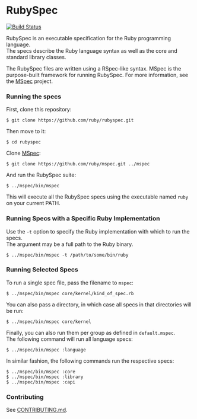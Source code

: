 # RubySpec

[![Build Status](https://travis-ci.org/medols/rubyspec.svg)](https://travis-ci.org/medols/rubyspec)

RubySpec is an executable specification for the Ruby programming language.  
The specs describe the Ruby language syntax as well as the core and standard library classes.

The RubySpec files are written using a RSpec-like syntax.
MSpec is the purpose-built framework for running RubySpec.
For more information, see the [MSpec](http://github.com/ruby/mspec) project.

### Running the specs

First, clone this repository:

    $ git clone https://github.com/ruby/rubyspec.git

Then move to it:

    $ cd rubyspec

Clone [MSpec](http://github.com/ruby/mspec):

    $ git clone https://github.com/ruby/mspec.git ../mspec

And run the RubySpec suite:

    $ ../mspec/bin/mspec

This will execute all the RubySpec specs using the executable named `ruby` on your current PATH.

### Running Specs with a Specific Ruby Implementation

Use the `-t` option to specify the Ruby implementation with which to run the specs.  
The argument may be a full path to the Ruby binary.

    $ ../mspec/bin/mspec -t /path/to/some/bin/ruby

### Running Selected Specs

To run a single spec file, pass the filename to `mspec`:

    $ ../mspec/bin/mspec core/kernel/kind_of_spec.rb

You can also pass a directory, in which case all specs in that directories will be run:

    $ ../mspec/bin/mspec core/kernel

Finally, you can also run them per group as defined in `default.mspec`.  
The following command will run all language specs:

    $ ../mspec/bin/mspec :language

In similar fashion, the following commands run the respective specs:

    $ ../mspec/bin/mspec :core
    $ ../mspec/bin/mspec :library
    $ ../mspec/bin/mspec :capi

### Contributing

See [CONTRIBUTING.md](https://github.com/ruby/rubyspec/blob/master/CONTRIBUTING.md).
